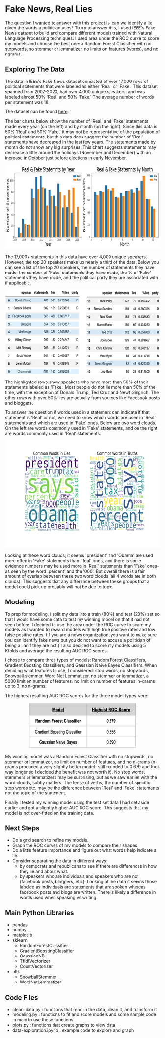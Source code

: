 # Fake News, Real Lies

The question I wanted to answer with this project is: can we identify a lie given the words a politician uses? To try to answer this, I used IEEE's Fake News dataset to build and compare different models trained with Natural Language Processing techniques. I used area under the ROC curve to score my models and choose the best one: a Random Forest Classifier with no stopwords, no stemmer or lemmatizer, no limits on features (words), and no ngrams. 

## Exploring The Data

The data in IEEE's Fake News dataset consisted of over 17,000 rows of political statements that were labeled as either 'Real' or 'Fake.' This dataset spanned from 2007-2020, had over 4,000 unique speakers, and was labeled almost 50% 'Real' and 50% 'Fake.' The average number of words per statement was 18.

The dataset can be found [here](https://ieee-dataport.org/open-access/fnid-fake-news-inference-dataset).

The bar charts below show the number of 'Real' and 'Fake' statements made every year (on the left) and by month (on the right). Since this data is 50% 'Real' and 50% 'Fake,' it may not be representative of the population of political statements, but this data does suggest the number of 'Real' statements have decreased in the last few years. The statements made by month do not show any big surprises. This chart suggests statements may decrease a little around the holidays (November and December) with an increase in October just before elections in early November.

<p align="center">
<img src="Images/year_month_label.png" width="800" height="275">
<p/>

The 17,000+ statements in this data have over 4,000 unique speakers. However, the top 20 speakers make up nearly a third of the data. Below you can see a list of the top 20 speakers, the number of statements they have made, the number of 'Fake' statements they have made, the % of 'Fake' statements they have made, and the political party they are associated with if applicable. 

<p align="center">
<img src="Images/top20_speakers.png" width="800" height="275">
<p/>

The highlighted rows show speakers who have more than 50% of their statements labeled as 'Fake.' Most people do not lie more than 50% of the time, with the exception of Donald Trump, Ted Cruz and Newt Gingrich. The other rows with over 50% lies are actually from sources like Facebook posts and bloggers. 

To answer the question if words used in a statement can indicate if that statement is 'Real' or not, we need to know which words are used in 'Real' statements and which are used in 'Fake' ones. Below are two word clouds. On the left are words commonly used in 'Fake' statements, and on the right are words commonly used in 'Real' statements. 

<p align="center">
<img src="Images/wordclouds.png" width="800" height="350">
<p/>

Looking at these word clouds, it seems 'president' and 'Obama' are used more often in 'Fake' statements than 'Real' ones, and there is some evidence numbers may be used more in 'Real' statements than 'Fake' ones- as seen by the word 'percent' and the '000.' But overall there is a fair amount of overlap between these two word clouds (all 4 words are in both clouds). This suggests that any difference between these groups that a model could pick up probably will not be due to topic.

## Modeling

To prep for modeling, I split my data into a train (80%) and test (20%) set so that I would have some data to test my winning model on that it had not seen before. I decided to use the area under the ROC curve to score my models as I wanted to reward models with high true positive rates and low false positive rates. (If you are a news organization, you want to make sure you can identify fake news but you do not want to accuse a politician of being a liar if they are not.) I also decided to score my models using 5 Kfolds and average the resulting AUC ROC scores.

I chose to compare three types of models: Random Forest Classifiers, Gradient Boosting Classifiers, and Gaussian Naive Bayes Classifiers. When deciding what features to use, I considered: stop words, no stopwords, Snowball stemmer, Word Net Lemmatizer, no stemmer or lemmatizer, a 5000 limit on number of features, no limit on number of features, n-grams up to 3, no n-grams. 

The highest resulting AUC ROC scores for the three model types were:

<p align="center">
<img src="Images/models.png" width="350" height="150">
<p/>

My winning model was a Random Forest Classifier with no stopwords, no stemmer or lemmatizer, no limit on number of features, and no n-grams (n-grams produced a very slightly better model- still rounded to 0.679 and took way longer so I decided the benefit was not worth it). No stop words, stemmers or lemmatizers may be surprising, but as we saw earlier with the word clouds, subtly matters. The tense of verbs, the number of specific stop words etc. may be the difference between 'Real' and 'Fake' statements not the topic of the statement.

Finally I tested my winning model using the test set data I had set aside earlier and got a slightly higher AUC ROC score. This suggests that my model is not over-fitted on the training data.

## Next Steps

- Do a grid search to refine my models. 
- Graph the ROC curves of my models to compare their shapes.
- Do a little feature importance and figure out what words help indicate a lie.
- Consider separating the data in different ways:
    - by democrats and republicans to see if there are differences in how they lie and about what.
    - by speakers who are individuals and speakers who are not (facebook posts, bloggers, etc.). Looking at the data it seems those labeled as individuals are statements that are spoken whereas facebook posts and blogs are written. There is likely a difference in words used when speaking vs writing.

## Main Python Libraries

- pandas
- numpy
- matplotlib
- sklearn
  - RandomForestClassifier
  - GradientBoostingClassifier
  - GaussianNB
  - TfidfVectorizer
  - CountVectorizer
- nltk
  - SnowballStemmer
  - WordNetLemmatizer

## Code Files

- clean_data.py : functions that read in the data, clean it, and transform it
- modeling.py : functions to fit and score models and some sample code in main to use these functions
- plots.py : functions that create graphs to view data
- data-exploration.ipynb : example code to explore and graph
